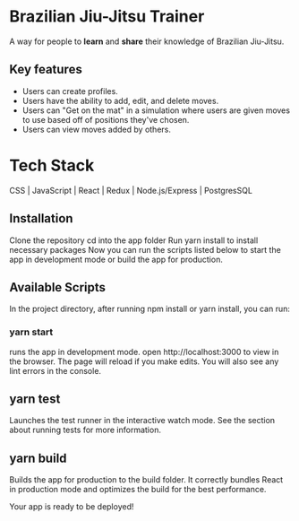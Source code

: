 # Brazilian Jiu-Jitsu Trainer
A way for people to **learn** and **share** their knowledge of Brazilian Jiu-Jitsu.

## Key features
* Users can create profiles.
* Users have the ability to add, edit, and delete moves.
* Users can "Get on the mat" in a simulation where users are given moves to use based off of positions they've chosen.
* Users can view moves added by others.

# Tech Stack
CSS | JavaScript | React | Redux | Node.js/Express | PostgresSQL


## Installation
Clone the repository
cd into the app folder
Run yarn install to install necessary packages
Now you can run the scripts listed below to start the app in development mode or build the app for production.

## Available Scripts
In the project directory, after running npm install or yarn install, you can run:

### yarn start
runs the app in development mode. open http://localhost:3000 to view in the browser.
The page will reload if you make edits. You will also see any lint errors in the console.

## yarn test
Launches the test runner in the interactive watch mode.
See the section about running tests for more information.

## yarn build
Builds the app for production to the build folder.
It correctly bundles React in production mode and optimizes the build for the best performance.

Your app is ready to be deployed!
